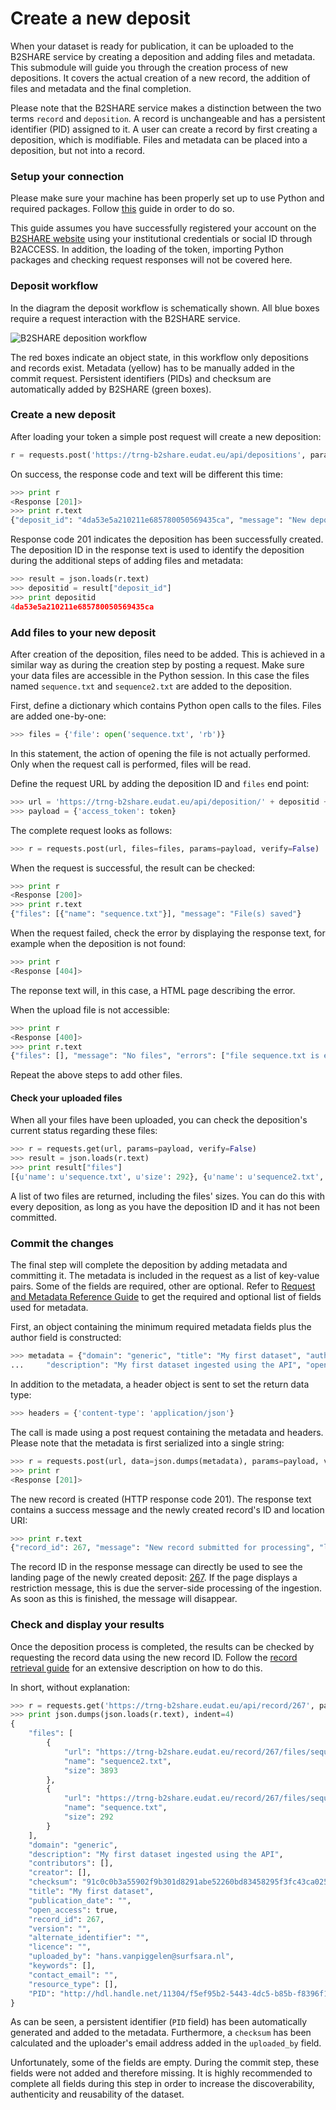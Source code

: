 # Create a new deposit
When your dataset is ready for publication, it can be uploaded to the B2SHARE service by creating a deposition and adding files and metadata. This submodule will guide you through the creation process of new depositions. It covers the actual creation of a new record, the addition of files and metadata and the final completion.

Please note that the B2SHARE service makes a distinction between the two terms `record` and `deposition`. A record is unchangeable and has a persistent identifier (PID) assigned to it. A user can create a record by first creating a deposition, which is modifiable. Files and metadata can be placed into a deposition, but not into a record.

### Setup your connection
Please make sure your machine has been properly set up to use Python and required packages. Follow [this](A_Setup_and_install.md) guide in order to do so.

This guide assumes you have successfully registered your account on the [B2SHARE website](https://trng-b2share.eudat.eu) using your institutional credentials or social ID through B2ACCESS. In addition, the loading of the token, importing Python packages and checking request responses will not be covered here.

### Deposit workflow
In the diagram the deposit workflow is schematically shown. All blue boxes require a request interaction with the B2SHARE service.

![B2SHARE deposition workflow](img/B2SHARE-deposition.png "B2SHARE deposition workflow")

The red boxes indicate an object state, in this workflow only depositions and records exist. Metadata (yellow) has to be manually added in the commit request. Persistent identifiers (PIDs) and checksum are automatically added by B2SHARE (green boxes).

### Create a new deposit
After loading your token a simple post request will create a new deposition:
```python
r = requests.post('https://trng-b2share.eudat.eu/api/depositions', params={'access_token': token}, verify=False)
```

On success, the response code and text will be different this time:
```python
>>> print r
<Response [201]>
>>> print r.text
{"deposit_id": "4da53e5a210211e685780050569435ca", "message": "New deposition created", "location": "/api/deposition/4da53e5a210211e685780050569435ca"}
```

Response code 201 indicates the deposition has been successfully created. The deposition ID in the response text is used to identify the deposition during the additional steps of adding files and metadata:
```python
>>> result = json.loads(r.text)
>>> depositid = result["deposit_id"]
>>> print depositid
4da53e5a210211e685780050569435ca
```

### Add files to your new deposit
After creation of the deposition, files need to be added. This is achieved in a similar way as during the creation step by posting a request. Make sure your data files are accessible in the Python session. In this case the files named `sequence.txt` and `sequence2.txt` are added to the deposition.

First, define a dictionary which contains Python open calls to the files. Files are added one-by-one:
```python
>>> files = {'file': open('sequence.txt', 'rb')}
```
In this statement, the action of opening the file is not actually performed. Only when the request call is performed, files will be read.

Define the request URL by adding the deposition ID and `files` end point:
```python
>>> url = 'https://trng-b2share.eudat.eu/api/deposition/' + depositid + '/files'
>>> payload = {'access_token': token}
```

The complete request looks as follows:
```python
>>> r = requests.post(url, files=files, params=payload, verify=False)
```

When the request is successful, the result can be checked:
```python
>>> print r
<Response [200]>
>>> print r.text
{"files": [{"name": "sequence.txt"}], "message": "File(s) saved"}
```

When the request failed, check the error by displaying the response text, for example when the deposition is not found:
```python
>>> print r
<Response [404]>
```
The reponse text will, in this case, a HTML page describing the error.

When the upload file is not accessible:
```python
>>> print r
<Response [400]>
>>> print r.text
{"files": [], "message": "No files", "errors": ["file sequence.txt is empty"]}
```

Repeat the above steps to add other files.

#### Check your uploaded files
When all your files have been uploaded, you can check the deposition's current status regarding these files:
```python
>>> r = requests.get(url, params=payload, verify=False)
>>> result = json.loads(r.text)
>>> print result["files"]
[{u'name': u'sequence.txt', u'size': 292}, {u'name': u'sequence2.txt', u'size': 3893}]
```

A list of two files are returned, including the files' sizes. You can do this with every deposition, as long as you have the deposition ID and it has not been committed.

### Commit the changes
The final step will complete the deposition by adding metadata and committing it. The metadata is included in the request as a list of key-value pairs. Some of the fields are required, other are optional. Refer to [Request and Metadata Reference Guide](B_Request_and_Metadata_Reference_Guide.md) to get the required and optional list of fields used for metadata.

First, an object containing the minimum required metadata fields plus the author field is constructed:
```python
>>> metadata = {"domain": "generic", "title": "My first dataset", "authors": "B2SHARE-Training author", 
...     "description": "My first dataset ingested using the API", "open_access": "true"}
```

In addition to the metadata, a header object is sent to set the return data type:
```python
>>> headers = {'content-type': 'application/json'}
```

The call is made using a post request containing the metadata and headers. Please note that the metadata is first serialized into a single string:
```python
>>> r = requests.post(url, data=json.dumps(metadata), params=payload, verify=False, headers=headers)
>>> print r
<Response [201]>
```

The new record is created (HTTP response code 201). The response text contains a success message and the newly created record's ID and location URI:
```python
>>> print r.text
{"record_id": 267, "message": "New record submitted for processing", "location": "/api/record/267"}
```

The record ID in the response message can directly be used to see the landing page of the newly created deposit: [267](https://trng-b2share.eudat.eu/record/267). If the page displays a restriction message, this is due the server-side processing of the ingestion. As soon as this is finished, the message will disappear.

### Check and display your results
Once the deposition process is completed, the results can be checked by requesting the record data using the new record ID. Follow the [record retrieval guide](01_Retrieve_existing_record.md) for an extensive description on how to do this.

In short, without explanation:
```python
>>> r = requests.get('https://trng-b2share.eudat.eu/api/record/267', params=payload, verify=False)
>>> print json.dumps(json.loads(r.text), indent=4)
{
    "files": [
        {
            "url": "https://trng-b2share.eudat.eu/record/267/files/sequence2.txt?version=1", 
            "name": "sequence2.txt", 
            "size": 3893
        }, 
        {
            "url": "https://trng-b2share.eudat.eu/record/267/files/sequence.txt?version=1", 
            "name": "sequence.txt", 
            "size": 292
        }
    ], 
    "domain": "generic", 
    "description": "My first dataset ingested using the API", 
    "contributors": [], 
    "creator": [], 
    "checksum": "91c0c0b3a55902f9b301d8291abe52260bd83458295f3fc43ca0259b65b78ea9", 
    "title": "My first dataset", 
    "publication_date": "", 
    "open_access": true, 
    "record_id": 267, 
    "version": "", 
    "alternate_identifier": "", 
    "licence": "", 
    "uploaded_by": "hans.vanpiggelen@surfsara.nl", 
    "keywords": [], 
    "contact_email": "", 
    "resource_type": [], 
    "PID": "http://hdl.handle.net/11304/f5ef95b2-5443-4dc5-b85b-f8396f1d6b5e"
}
```
As can be seen, a persistent identifier (`PID` field) has been automatically generated and added to the metadata. Furthermore, a `checksum` has been calculated and the uploader's email address added in the `uploaded_by` field.

Unfortunately, some of the fields are empty. During the commit step, these fields were not added and therefore missing. It is highly recommended to complete all fields during this step in order to increase the discoverability, authenticity and reusability of the dataset.